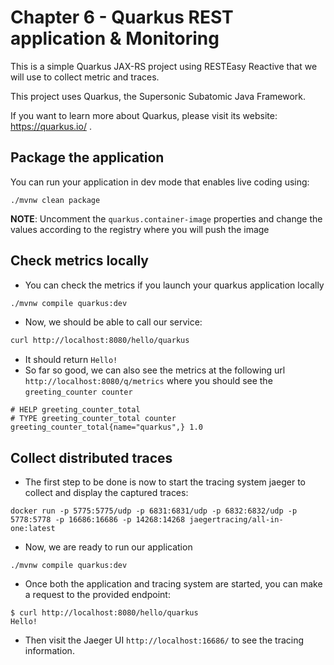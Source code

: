 # Chapter 6 - Quarkus REST application & Monitoring
This is a simple Quarkus JAX-RS project using RESTEasy Reactive that we will use to collect metric and traces.

This project uses Quarkus, the Supersonic Subatomic Java Framework.

If you want to learn more about Quarkus, please visit its website: https://quarkus.io/ .

## Package the application

You can run your application in dev mode that enables live coding using:
```shell script
./mvnw clean package
```
**NOTE**: Uncomment the `quarkus.container-image` properties and change the values according to the registry where you will push the image

## Check metrics locally

- You can check the metrics if you launch your quarkus application locally
```bash
./mvnw compile quarkus:dev
```
- Now, we should be able to call our service:
```bash
curl http://localhost:8080/hello/quarkus
```
- It should return `Hello!`
- So far so good, we can also see the metrics at the following url `http://localhost:8080/q/metrics` where you should see the `greeting_counter counter`
```
# HELP greeting_counter_total
# TYPE greeting_counter_total counter
greeting_counter_total{name="quarkus",} 1.0
```

## Collect distributed traces

- The first step to be done is now to start the tracing system jaeger to collect and display the captured traces:
```
docker run -p 5775:5775/udp -p 6831:6831/udp -p 6832:6832/udp -p 5778:5778 -p 16686:16686 -p 14268:14268 jaegertracing/all-in-one:latest
```
- Now,  we are ready to run our application
```
./mvnw compile quarkus:dev
```
- Once both the application and tracing system are started, you can make a request to the provided endpoint:
```
$ curl http://localhost:8080/hello/quarkus
Hello!
```
- Then visit the Jaeger UI `http://localhost:16686/` to see the tracing information.